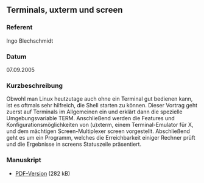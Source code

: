 ## Terminals, uxterm und screen


### Referent
Ingo Blechschmidt

### Datum
07.09.2005

### Kurzbeschreibung
Obwohl man Linux heutzutage auch ohne ein Terminal gut bedienen kann, ist es
oftmals sehr hilfreich, die Shell starten zu können. Dieser Vortrag geht zuerst
auf Terminals im Allgemeinen ein und erklärt dann die spezielle
Umgebungsvariable TERM. Anschließend werden die Features und
Konfigurationsmöglichkeiten von (u)xterm, einem Terminal-Emulator für X, und
dem mächtigen Screen-Multiplexer screen vorgestellt. Abschließend geht es um
ein Programm, welches die Erreichbarkeit einiger Rechner prüft und die
Ergebnisse in screens Statuszeile präsentiert.


### Manuskript

* [PDF-Version](/download/Vortraege/Terminals.pdf) (282 kB)
